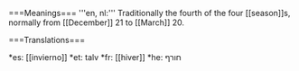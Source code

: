 ===Meanings===
'''en, nl:''' Traditionally the fourth of the four [[season]]s, normally from [[December]] 21 to [[March]] 20.

===Translations===

*es: [[invierno]]
*et: talv
*fr: [[hiver]]
*he: חורף